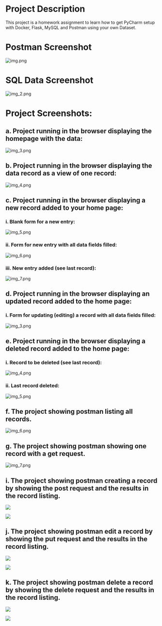 # Project Description
This project is a homework assignment to learn how to get PyCharm setup with Docker, Flask, MySQL and Postman using your own Dataset.

# Postman Screenshot
![img.png](img.png)

# SQL Data Screenshot
![img_2.png](screenshots/img_2.png)

# Project Screenshots:

## a. Project running in the browser displaying the homepage with the data:
![img_3.png](screenshots/img_3.png)


## b. Project running in the browser displaying the data record as a view of one record:
![img_4.png](screenshots/img_4.png)

## c. Project running in the browser displaying a new record added to your home page:
### i. Blank form for a new entry:
![img_5.png](screenshots/img_5.png)
### ii. Form for new entry with all data fields filled:
![img_6.png](screenshots/img_6.png)
### iii. New entry added (see last record):
![img_7.png](screenshots/img_7.png)
## d. Project running in the browser displaying an updated record added to the home page:
### i. Form for updating (editing) a record with all data fields filled:
![img_3.png](img_3.png)

## e. Project running in the browser displaying a deleted record added to the home page:
### i. Record to be deleted (see last record):
![img_4.png](img_4.png)
### ii. Last record deleted:
![img_5.png](img_5.png)

## f. The project showing postman listing all records.
![img_6.png](img_6.png)

## g. The project showing postman showing one record with a get request.
![img_7.png](img_7.png)
## i. The project showing postman creating a record by showing the post request and the results in the record listing. 
![](screenshots/i.PNG)

![](screenshots/i2.PNG)

## j. The project showing postman edit a record by showing the put request and the results in the record listing. 
![](screenshots/j.PNG)

![](screenshots/j2.PNG)

## k. The project showing postman delete a record by showing the delete request and the results in the record listing.
![](screenshots/k.PNG)

![](screenshots/k2.PNG)